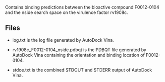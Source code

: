 Contains binding predictions between the bioactive compound F0012-0104 and the nside search space on the virulence factor rv1908c.

## Files

- log.txt is the log file generated by AutoDock Vina.

- rv1908c_F0012-0104_nside.pdbqt is the PDBQT file generated by AutoDock Vina containing the orientation and binding location of F0012-0104.

- stdoe.txt is the combined STDOUT and STDERR output of AutoDock Vina.


